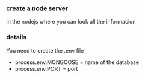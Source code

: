 ### create a node server 

in the nodejs where you can look all the informacion


### details
You need to create the .env file

* process.env.MONGOOSE = name of the database
* process.env.PORT = port
